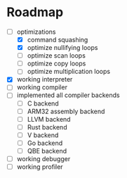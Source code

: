# Roadmap

- [ ] optimizations
	- [x] command squashing
	- [x] optimize nullifying loops
	- [ ] optimize scan loops
	- [ ] optimize copy loops
	- [ ] optimize multiplication loops
- [x] working interpreter
- [ ] working compiler
- [ ] implemented all compiler backends
	- [ ] C backend
	- [ ] ARM32 assembly backend
	- [ ] LLVM backend
	- [ ] Rust backend
	- [ ] V backend
	- [ ] Go backend
	- [ ] QBE backend
- [ ] working debugger
- [ ] working profiler
